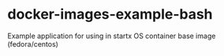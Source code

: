# docker-images-example-bash
Example application for using in startx OS container base image (fedora/centos)

